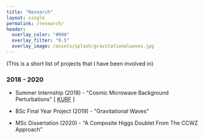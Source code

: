 ```yaml
---
title: "Research"
layout: single
permalink: /research/
header:
  overlay_color: "#000"
  overlay_filter: "0.5"
  overlay_image: /assets/splash/gravitationalwaves.jpg
---
```


(This is a short list of projects that I have been involved in)

### 2018 - 2020

+ Summer Internship (2018) - "Cosmic Microwave Background Perturbations" \[ [KURF](https://web.archive.org/web/20190326003440/https://www.kcl.ac.uk/campuslife/ke/ug-rfs/ugrfs-home.aspx) \]

+ BSc Final Year Project (2019) - "Gravitational Waves"

+ MSc Dissertation (2020) - "A Composite Higgs Doublet From The CCWZ Approach"